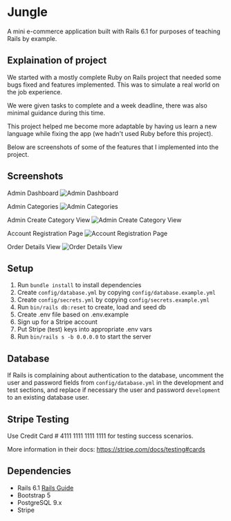 # Jungle

A mini e-commerce application built with Rails 6.1 for purposes of teaching Rails by example.

## Explaination of project
We started with a mostly complete Ruby on Rails project that needed some bugs fixed and features implemented. This was to simulate a real world on the job experience. 

We were given tasks to complete and a week deadline, there was also minimal guidance during this time. 

This project helped me become more adaptable by having us learn a new language while fixing the app (we hadn't used Ruby before this project). 

Below are screenshots of some of the features that I implemented into the project. 

## Screenshots

Admin Dashboard
![Admin Dashboard](https://github.com/VagrantGinger68/rails_jungle/blob/master/docs/Screenshot%202023-10-25%20at%203.05.45%E2%80%AFPM.png?raw=true)

Admin Categories
![Admin Categories](https://github.com/VagrantGinger68/rails_jungle/blob/master/docs/Screenshot%202023-10-25%20at%203.05.59%E2%80%AFPM.png?raw=true)

Admin Create Category View
![Admin Create Category View](https://github.com/VagrantGinger68/rails_jungle/blob/master/docs/Screenshot%202023-10-25%20at%203.06.34%E2%80%AFPM.png?raw=true)

Account Registration Page
![Account Registration Page](https://github.com/VagrantGinger68/rails_jungle/blob/master/docs/Screenshot%202023-10-25%20at%203.06.18%E2%80%AFPM.png?raw=true)

Order Details View
![Order Details View](https://github.com/VagrantGinger68/rails_jungle/blob/master/docs/Screenshot%202023-10-25%20at%203.09.30%E2%80%AFPM.png?raw=true)




## Setup

1. Run `bundle install` to install dependencies
2. Create `config/database.yml` by copying `config/database.example.yml`
3. Create `config/secrets.yml` by copying `config/secrets.example.yml`
4. Run `bin/rails db:reset` to create, load and seed db
5. Create .env file based on .env.example
6. Sign up for a Stripe account
7. Put Stripe (test) keys into appropriate .env vars
8. Run `bin/rails s -b 0.0.0.0` to start the server

## Database

If Rails is complaining about authentication to the database, uncomment the user and password fields from `config/database.yml` in the development and test sections, and replace if necessary the user and password `development` to an existing database user.

## Stripe Testing

Use Credit Card # 4111 1111 1111 1111 for testing success scenarios.

More information in their docs: <https://stripe.com/docs/testing#cards>

## Dependencies

- Rails 6.1 [Rails Guide](http://guides.rubyonrails.org/v6.1/)
- Bootstrap 5
- PostgreSQL 9.x
- Stripe
